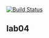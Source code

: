 [![Build Status](https://travis-ci.com/CamilaMusina/HWlab04.svg?branch=master)](https://travis-ci.com/CamilaMusina/HWlab04/)


## lab04
